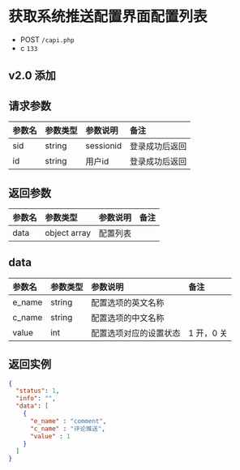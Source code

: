 # 获取系统推送配置界面配置列表

* POST `/capi.php`
* c `133`

## v2.0 添加

## 请求参数

| 参数名 | 参数类型 | 参数说明 | 备注 |
| :---- | :----| :----| :---- |
| sid | string | sessionid | 登录成功后返回 |
| id | string | 用户id | 登录成功后返回 |

## 返回参数
| 参数名 | 参数类型 | 参数说明 | 备注 |
| :---- | :----| :----| :---- |
| data | object array | 配置列表 |  |

## data
| 参数名 | 参数类型 | 参数说明 | 备注 |
| :---- | :----| :----| :---- |
| e_name | string | 配置选项的英文名称 |  |
| c_name | string | 配置选项的中文名称 |  |
| value | int | 配置选项对应的设置状态 | 1 开，0 关 |

## 返回实例

```JSON
{
  "status": 1,
  "info": "",
  "data": [
    {
      "e_name" : "comment",
      "c_name" : "评论推送",
      "value" : 1
    }
  ]
}
```
